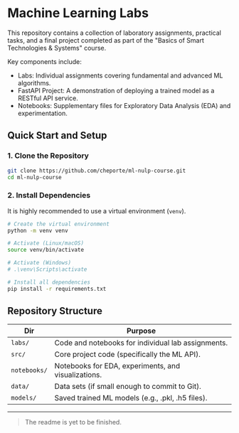 # Machine Learning Labs

This repository contains a collection of laboratory assignments, practical tasks, and a final project completed as part of the "Basics of Smart Technologies & Systems" course.

Key components include:

- Labs: Individual assignments covering fundamental and advanced ML algorithms.
- FastAPI Project: A demonstration of deploying a trained model as a RESTful API service.
- Notebooks: Supplementary files for Exploratory Data Analysis (EDA) and experimentation.

## Quick Start and Setup

### **1. Clone the Repository**

```bash
git clone https://github.com/cheporte/ml-nulp-course.git
cd ml-nulp-course
```

### **2. Install Dependencies**

It is highly recommended to use a virtual environment (`venv`).

```bash
# Create the virtual environment
python -m venv venv

# Activate (Linux/macOS)
source venv/bin/activate

# Activate (Windows)
# .\venv\Scripts\activate

# Install all dependencies
pip install -r requirements.txt
```

## Repository Structure

|Dir|Purpose|
|---|---|
|`labs/`|Code and notebooks for individual lab assignments.|
|`src/`|Core project code (specifically the ML API).  |
|`notebooks/`|Notebooks for EDA, experiments, and visualizations.|
|`data/`|Data sets (if small enough to commit to Git).|
|`models/`|Saved trained ML models (e.g., .pkl, .h5 files).|

---

> The readme is yet to be finished.
